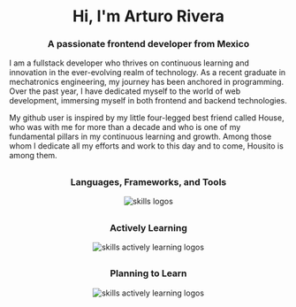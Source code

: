 <h1 align="center"><strong>Hi, I'm Arturo Rivera</strong></h1>
<h3 align="center"><strong>A passionate frontend developer from Mexico</strong></h3>

I am a fullstack developer who thrives on continuous learning and innovation in the ever-evolving realm of technology. As a recent graduate in mechatronics engineering, my journey has been anchored in programming. Over the past year, I have dedicated myself to the world of web development, immersing myself in both frontend and backend technologies.

My github user is inspired by my little four-legged best friend called House, who was with me for more than a decade and who is one of my fundamental pillars in my continuous learning and growth. Among those whom I dedicate all my efforts and work to this day and to come, Housito is among them.

<h2></h2>

<div align="center">
    <h3> <strong> Languages, Frameworks, and Tools </strong></h3>
    <img src="https://skillicons.dev/icons?i=react,nodejs,css,js,docker,mongodb,mysql,redux,ts,py,express,git,github,githubactions,tailwind,webpack,vite,html,materialui,babel,jest,md,firebase,vscode,postman,heroku,ansible,matlab,linux,azure,bash" alt="skills logos" /> <br>
    
  <h2></h2>

  <h3> <strong> Actively Learning </strong></h3>
  <img src="https://skillicons.dev/icons?i=flutter,dart,react" alt="skills actively learning logos"> <br>

  <h2></h2>

  <h3> <strong> Planning to Learn </strong></h3>
  <img src="https://skillicons.dev/icons?i=nestjs,redis,postgres,kubernetes,cpp,graphql,nextjs,jenkins,java,go,aws,threejs" alt="skills actively learning logos"> <br>
</div>
